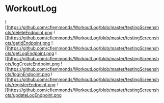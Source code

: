 # WorkoutLog

![]https://github.com/cflemmonds/WorkoutLog/blob/master/testingScreenshots/deleteEndpoint.png
![]https://github.com/cflemmonds/WorkoutLog/blob/master/testingScreenshots/getIdEndpoint.png
![]https://github.com/cflemmonds/WorkoutLog/blob/master/testingScreenshots/getLogEndpoint.png
![]https://github.com/cflemmonds/WorkoutLog/blob/master/testingScreenshots/logCreateEndpoint.png
![]https://github.com/cflemmonds/WorkoutLog/blob/master/testingScreenshots/loginEndpoint.png
![]https://github.com/cflemmonds/WorkoutLog/blob/master/testingScreenshots/registerEndpoint.png
![]https://github.com/cflemmonds/WorkoutLog/blob/master/testingScreenshots/updateLogEndpoint.png
